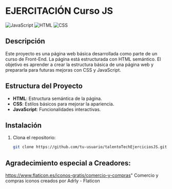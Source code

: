 # EJERCITACIÓN Curso JS

![JavaScript](https://img.shields.io/badge/JavaScript-ES6+-yellow)
![HTML](https://img.shields.io/badge/HTML5-%23E34F26.svg?&style=flat&logo=html5&logoColor=white)
![CSS](https://img.shields.io/badge/CSS3-%231572B6.svg?&style=flat&logo=css3&logoColor=white)

## Descripción

Este proyecto es una página web básica desarrollada como parte de un curso de Front-End. La página está estructurada con HTML semántico. El objetivo es aprender a crear la estructura básica de una página web y prepararla para futuras mejoras con CSS y JavaScript.

## Estructura del Proyecto

- **HTML**: Estructura semántica de la página.
- **CSS**: Estilos básicos para mejorar la apariencia.
- **JavaScript**: Funcionalidades interactivas.

## Instalación

1. Clona el repositorio:
   ```sh
   git clone https://github.com/tu-usuario/talentoTechEjerciciosJS.git

##  Agradecimiento especial a Creadores:
https://www.flaticon.es/iconos-gratis/comercio-y-compras" Comercio y compras iconos creados por Adrly - Flaticon